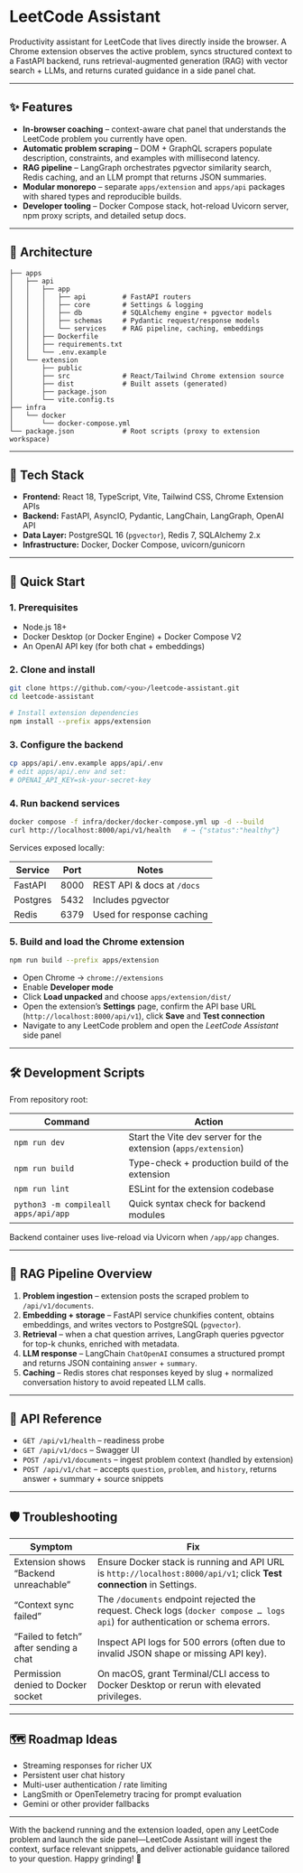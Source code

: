 # LeetCode Assistant

Productivity assistant for LeetCode that lives directly inside the browser. A Chrome extension observes the active problem, syncs structured context to a FastAPI backend, runs retrieval-augmented generation (RAG) with vector search + LLMs, and returns curated guidance in a side panel chat.

---

## ✨ Features

- **In-browser coaching** – context-aware chat panel that understands the LeetCode problem you currently have open.
- **Automatic problem scraping** – DOM + GraphQL scrapers populate description, constraints, and examples with millisecond latency.
- **RAG pipeline** – LangGraph orchestrates pgvector similarity search, Redis caching, and an LLM prompt that returns JSON summaries.
- **Modular monorepo** – separate `apps/extension` and `apps/api` packages with shared types and reproducible builds.
- **Developer tooling** – Docker Compose stack, hot-reload Uvicorn server, npm proxy scripts, and detailed setup docs.

---

## 🧱 Architecture

```
├── apps
│   ├── api
│   │   ├── app
│   │   │   ├── api         # FastAPI routers
│   │   │   ├── core        # Settings & logging
│   │   │   ├── db          # SQLAlchemy engine + pgvector models
│   │   │   ├── schemas     # Pydantic request/response models
│   │   │   └── services    # RAG pipeline, caching, embeddings
│   │   ├── Dockerfile
│   │   ├── requirements.txt
│   │   └── .env.example
│   └── extension
│       ├── public
│       ├── src             # React/Tailwind Chrome extension source
│       ├── dist            # Built assets (generated)
│       ├── package.json
│       └── vite.config.ts
├── infra
│   └── docker
│       └── docker-compose.yml
└── package.json            # Root scripts (proxy to extension workspace)
```

---

## 🔑 Tech Stack

- **Frontend:** React 18, TypeScript, Vite, Tailwind CSS, Chrome Extension APIs
- **Backend:** FastAPI, AsyncIO, Pydantic, LangChain, LangGraph, OpenAI API
- **Data Layer:** PostgreSQL 16 (`pgvector`), Redis 7, SQLAlchemy 2.x
- **Infrastructure:** Docker, Docker Compose, uvicorn/gunicorn

---

## 🚀 Quick Start

### 1. Prerequisites

- Node.js 18+
- Docker Desktop (or Docker Engine) + Docker Compose V2
- An OpenAI API key (for both chat + embeddings)

### 2. Clone and install

```bash
git clone https://github.com/<you>/leetcode-assistant.git
cd leetcode-assistant

# Install extension dependencies
npm install --prefix apps/extension
```

### 3. Configure the backend

```bash
cp apps/api/.env.example apps/api/.env
# edit apps/api/.env and set:
# OPENAI_API_KEY=sk-your-secret-key
```

### 4. Run backend services

```bash
docker compose -f infra/docker/docker-compose.yml up -d --build
curl http://localhost:8000/api/v1/health   # → {"status":"healthy"}
```

Services exposed locally:

| Service   | Port | Notes                      |
|-----------|------|----------------------------|
| FastAPI   | 8000 | REST API & docs at `/docs` |
| Postgres  | 5432 | Includes pgvector          |
| Redis     | 6379 | Used for response caching  |

### 5. Build and load the Chrome extension

```bash
npm run build --prefix apps/extension
```

- Open Chrome → `chrome://extensions`
- Enable **Developer mode**
- Click **Load unpacked** and choose `apps/extension/dist/`
- Open the extension’s **Settings** page, confirm the API base URL (`http://localhost:8000/api/v1`), click **Save** and **Test connection**
- Navigate to any LeetCode problem and open the *LeetCode Assistant* side panel

---

## 🛠️ Development Scripts

From repository root:

| Command | Action |
|---------|--------|
| `npm run dev` | Start the Vite dev server for the extension (`apps/extension`) |
| `npm run build` | Type-check + production build of the extension |
| `npm run lint` | ESLint for the extension codebase |
| `python3 -m compileall apps/api/app` | Quick syntax check for backend modules |

Backend container uses live-reload via Uvicorn when `/app/app` changes.

---

## 🧠 RAG Pipeline Overview

1. **Problem ingestion** – extension posts the scraped problem to `/api/v1/documents`.  
2. **Embedding + storage** – FastAPI service chunkifies content, obtains embeddings, and writes vectors to PostgreSQL (`pgvector`).  
3. **Retrieval** – when a chat question arrives, LangGraph queries pgvector for top-k chunks, enriched with metadata.  
4. **LLM response** – LangChain `ChatOpenAI` consumes a structured prompt and returns JSON containing `answer` + `summary`.  
5. **Caching** – Redis stores chat responses keyed by slug + normalized conversation history to avoid repeated LLM calls.

---

## 🧪 API Reference

- `GET /api/v1/health` – readiness probe
- `GET /api/v1/docs` – Swagger UI
- `POST /api/v1/documents` – ingest problem context (handled by extension)
- `POST /api/v1/chat` – accepts `question`, `problem`, and `history`, returns answer + summary + source snippets

---

## 🛡️ Troubleshooting

| Symptom | Fix |
|---------|-----|
| Extension shows “Backend unreachable” | Ensure Docker stack is running and API URL is `http://localhost:8000/api/v1`; click **Test connection** in Settings. |
| “Context sync failed” | The `/documents` endpoint rejected the request. Check logs (`docker compose … logs api`) for authentication or schema errors. |
| “Failed to fetch” after sending a chat | Inspect API logs for 500 errors (often due to invalid JSON shape or missing API key). |
| Permission denied to Docker socket | On macOS, grant Terminal/CLI access to Docker Desktop or rerun with elevated privileges. |

---

## 🗺️ Roadmap Ideas

- Streaming responses for richer UX
- Persistent user chat history
- Multi-user authentication / rate limiting
- LangSmith or OpenTelemetry tracing for prompt evaluation
- Gemini or other provider fallbacks

---

With the backend running and the extension loaded, open any LeetCode problem and launch the side panel—LeetCode Assistant will ingest the context, surface relevant snippets, and deliver actionable guidance tailored to your question. Happy grinding! 🙌
